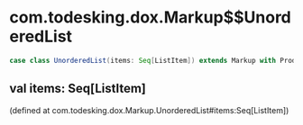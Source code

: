 # com.todesking.dox.Markup$$UnorderedList


```scala
case class UnorderedList(items: Seq[ListItem]) extends Markup with Product with Serializable
```


 val items: Seq[ListItem]
--------------------------

(defined at com.todesking.dox.Markup.UnorderedList#items:Seq[ListItem])

